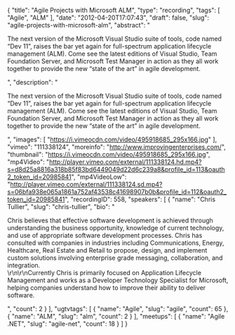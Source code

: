 {
  "title": "Agile Projects with Microsoft ALM",
  "type": "recording",
  "tags": [
    "Agile",
    "ALM"
  ],
  "date": "2012-04-20T17:07:43",
  "draft": false,
  "slug": "agile-projects-with-microsoft-alm",
  "abstract": "<p>The next version of the Microsoft Visual Studio suite of tools, code named “Dev 11”, raises the bar yet again for full-spectrum application lifecycle management (ALM). Come see the latest editions of Visual Studio, Team Foundation Server, and Microsoft Test Manager in action as they all work together to provide the new “state of the art” in agile development.</p>",
  "description": "<p>The next version of the Microsoft Visual Studio suite of tools, code named “Dev 11”, raises the bar yet again for full-spectrum application lifecycle management (ALM). Come see the latest editions of Visual Studio, Team Foundation Server, and Microsoft Test Manager in action as they all work together to provide the new “state of the art” in agile development.</p>",
  "images": [
    "https://i.vimeocdn.com/video/495918685_295x166.jpg"
  ],
  "vimeo": "111338124",
  "moreinfo": "http://www.improvingenterprises.com/",
  "thumbnail": "https://i.vimeocdn.com/video/495918685_295x166.jpg",
  "mp4Video": "http://player.vimeo.com/external/111338124.hd.mp4?s=d8d25a8816a318b85f83bd6449049d22d6c239a8&profile_id=113&oauth2_token_id=20985841",
  "mp4VideoLow": "http://player.vimeo.com/external/111338124.sd.mp4?s=06bfa938e065a1861a752af43538c41698907b0b&profile_id=112&oauth2_token_id=20985841",
  "recordingID": 558,
  "speakers": [
    {
      "name": "Chris Tullier",
      "slug": "chris-tullier",
      "bio": "<p>Chris believes that effective software development is achieved through understanding the business opportunity, knowledge of current technology, and use of appropriate software development processes. Chris has consulted with companies in industries including Communications, Energy, Healthcare, Real Estate and Retail to propose, design, and implement custom solutions involving enterprise grade messaging, collaboration, and integration.<br />\r\n\r\nCurrently Chris is primarily focused on Application Lifecycle Management and works as a Developer Technology Specialist for Microsoft, helping companies understand how to improve their ability to deliver software.</p>",
      "count": 2
    }
  ],
  "ugtvtags": [
    {
      "name": "Agile",
      "slug": "agile",
      "count": 65
    },
    {
      "name": "ALM",
      "slug": "alm",
      "count": 2
    }
  ],
  "meetups": [
    {
      "name": "Agile .NET",
      "slug": "agile-net",
      "count": 18
    }
  ]
}